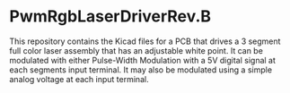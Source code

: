 # PwmRgbLaserDriverRev.B
This repository contains the Kicad files for a PCB that drives a 3 segment full color laser assembly that has an adjustable white point. It can be modulated with either Pulse-Width Modulation with a 5V digital signal at each segments input terminal. It may also be modulated using a simple analog voltage at each input terminal.  
